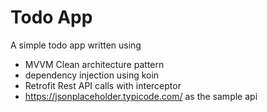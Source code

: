 # Todo App
A simple todo app written using 
- MVVM Clean architecture pattern 
- dependency injection using koin
- Retrofit Rest API calls with interceptor
- https://jsonplaceholder.typicode.com/ as the sample api


